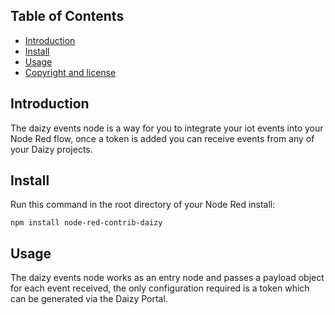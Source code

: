 ## Table of Contents
- [Introduction](#introduction)
- [Install](#install)
- [Usage](#usage)
- [Copyright and license](#copyright-and-license)

## Introduction
The daizy events node is a way for you to integrate your iot events into your Node Red flow, once a token is added you can receive events from any of your Daizy projects.

## Install
Run this command in the root directory of your Node Red install:

`npm install node-red-contrib-daizy`

## Usage
The daizy events node works as an entry node and passes a payload object for each event received, the only configuration required is a token which can be generated via the Daizy Portal.
